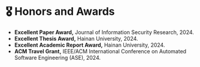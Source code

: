 # 🎖 Honors and Awards
- **Excellent Paper Award,** Journal of Information Security Research, 2024.
- **Excellent Thesis Award,** Hainan University, 2024.
- **Excellent Academic Report Award,** Hainan University, 2024.
- **ACM Travel Grant,** IEEE/ACM International Conference on Automated Software Engineering (ASE), 2024.
